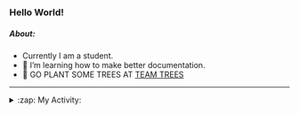 ### Hello World!

##### About:
- Currently I am a student.
- 🌱 I’m learning how to make better documentation.
- 🌱 GO PLANT SOME TREES AT [TEAM TREES](https://teamtrees.org/)

---
<details>
  <summary>:zap: My Activity:</summary>
  
<!--START_SECTION:waka-->
![Code Time](http://img.shields.io/badge/Code%20Time-1%2C236%20hrs%2016%20mins-blue)

**I'm a Night 🦉** 

```text
🌞 Morning                2014 commits        ███░░░░░░░░░░░░░░░░░░░░░░   10.29 % 
🌆 Daytime                6605 commits        ████████░░░░░░░░░░░░░░░░░   33.74 % 
🌃 Evening                5618 commits        ███████░░░░░░░░░░░░░░░░░░   28.70 % 
🌙 Night                  5337 commits        ███████░░░░░░░░░░░░░░░░░░   27.27 % 
```
📅 **I'm Most Productive on Wednesday** 

```text
Monday                   2714 commits        ███░░░░░░░░░░░░░░░░░░░░░░   13.87 % 
Tuesday                  2699 commits        ███░░░░░░░░░░░░░░░░░░░░░░   13.79 % 
Wednesday                4603 commits        ██████░░░░░░░░░░░░░░░░░░░   23.52 % 
Thursday                 2564 commits        ███░░░░░░░░░░░░░░░░░░░░░░   13.10 % 
Friday                   2092 commits        ███░░░░░░░░░░░░░░░░░░░░░░   10.69 % 
Saturday                 1677 commits        ██░░░░░░░░░░░░░░░░░░░░░░░   08.57 % 
Sunday                   3225 commits        ████░░░░░░░░░░░░░░░░░░░░░   16.48 % 
```


📊 **This Week I Spent My Time On** 

```text
🔥 Editors: 
IntelliJ                 8 hrs 49 mins       ███████████████████░░░░░░   75.33 % 
VS Code                  2 hrs 12 mins       █████░░░░░░░░░░░░░░░░░░░░   18.89 % 
Android Studio           40 mins             █░░░░░░░░░░░░░░░░░░░░░░░░   05.78 % 

🐱‍💻 Projects: 
java-springboot-projects 3 hrs 7 mins        ███████░░░░░░░░░░░░░░░░░░   26.75 % 
mysql-java               2 hrs 40 mins       ██████░░░░░░░░░░░░░░░░░░░   22.89 % 
music-api                2 hrs 30 mins       █████░░░░░░░░░░░░░░░░░░░░   21.36 % 
py-series                2 hrs 2 mins        ████░░░░░░░░░░░░░░░░░░░░░   17.40 % 
CSE224-Fundamentals-of-An30 mins             █░░░░░░░░░░░░░░░░░░░░░░░░   04.33 % 
```


 Last Updated on 17/10/2023 11:11:06 UTC
<!--END_SECTION:waka-->
</details>

